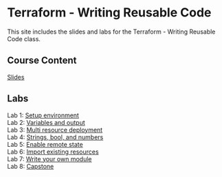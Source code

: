 # Terraform - Writing Reusable Code

This site includes the slides and labs for the Terraform - Writing Reusable Code class.


## Course Content   
[Slides](https://www.dropbox.com/s/5m1sh0ps3wfaejo/TF-Writing_Resuable_Code.pdf?dl=0)   

## Labs
Lab 1: [Setup environment](labs/lab-setup/)   
Lab 2: [Variables and output](labs/tf-variables-and-output)   
Lab 3: [Multi resource deployment](labs/tf-more-variables)   
Lab 4: [Strings, bool, and numbers](labs/tf-even-more-variables)   
Lab 5: [Enable remote state](labs/tf-remote-state)   
Lab 6: [Import existing resources](labs/tf-import)   
Lab 7: [Write your own module](labs/tf-write-module)   
Lab 8: [Capstone](labs/capstone)   
